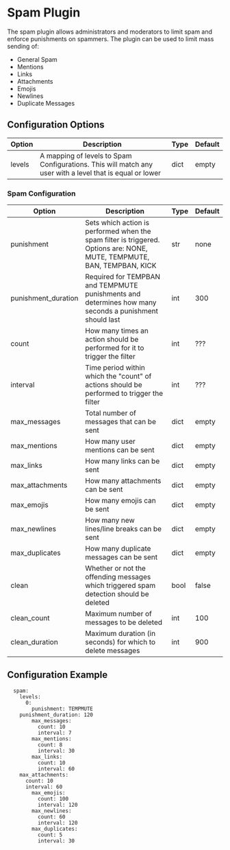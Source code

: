 # Spam Plugin

The spam plugin allows administrators and moderators to limit spam and enforce punishments on spammers. The plugin can be used to limit mass sending of:

- General Spam
- Mentions
- Links
- Attachments
- Emojis
- Newlines
- Duplicate Messages

## Configuration Options

| Option | Description | Type | Default |
|--------|-------------|------|---------|
| levels | A mapping of levels to Spam Configurations. This will match any user with a level that is equal or lower | dict | empty |

### Spam Configuration

| Option | Description | Type | Default |
|--------|-------------|------|---------|
| punishment | Sets which action is performed when the spam filter is triggered. Options are: NONE, MUTE, TEMPMUTE, BAN, TEMPBAN, KICK | str | none |
| punishment\_duration | Required for TEMPBAN and TEMPMUTE punishments and determines how many seconds a punishment should last | int | 300 |
| count | How many times an action should be performed for it to trigger the filter | int | ??? |
| interval | Time period within which the "count" of actions should be performed to trigger the filter | int | ??? |
| max\_messages | Total number of messages that can be sent | dict | empty |
| max\_mentions | How many user mentions can be sent | dict | empty |
| max\_links | How many links can be sent | dict | empty |
| max\_attachments | How many attachments can be sent | dict | empty |
| max\_emojis | How many emojis can be sent | dict | empty |
| max\_newlines | How many new lines/line breaks can be sent | dict | empty |
| max\_duplicates | How many duplicate messages can be sent | dict | empty |
| clean | Whether or not the offending messages which triggered spam detection should be deleted | bool | false |
| clean\_count | Maximum number of messages to be deleted | int | 100 |
| clean\_duration | Maximum duration (in seconds) for which to delete messages | int | 900 |

## Configuration Example

```
  spam:
    levels:
      0:
        punishment: TEMPMUTE
	punishment_duration: 120
        max_messages:
          count: 10
          interval: 7
        max_mentions:
          count: 8
          interval: 30
        max_links:
          count: 10
          interval: 60
	max_attachments:
	  count: 10
	  interval: 60
        max_emojis:
          count: 100
          interval: 120
        max_newlines:
          count: 60
          interval: 120
        max_duplicates:
          count: 5
          interval: 30
```
